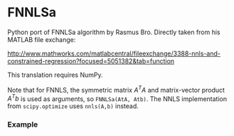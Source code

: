 # FNNLSa
Python port of FNNLSa algorithm by Rasmus Bro. Directly taken from his MATLAB file exchange:

<http://www.mathworks.com/matlabcentral/fileexchange/3388-nnls-and-constrained-regression?focused=5051382&tab=function>

This translation requires NumPy.

Note that for FNNLS, the symmetric matrix $A^TA$ and matrix-vector product $A^T b$ is used as arguments, so `FNNLSa(AtA, Atb)`. The NNLS implementation from `scipy.optimize` uses `nnls(A,b)` instead. 


### Example


